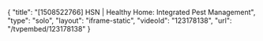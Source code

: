 {
    "title": "[1508522766] HSN | Healthy Home: Integrated Pest Management",
    "type": "solo",
    "layout": "iframe-static",
    "videoId": "123178138",
    "url": "\/tvpembed\/123178138"
}